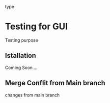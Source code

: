 type


# Testing for GUI
Testing purpose

## Istallation
Coming Soon....


## Merge Conflit from Main branch
changes from main branch

    